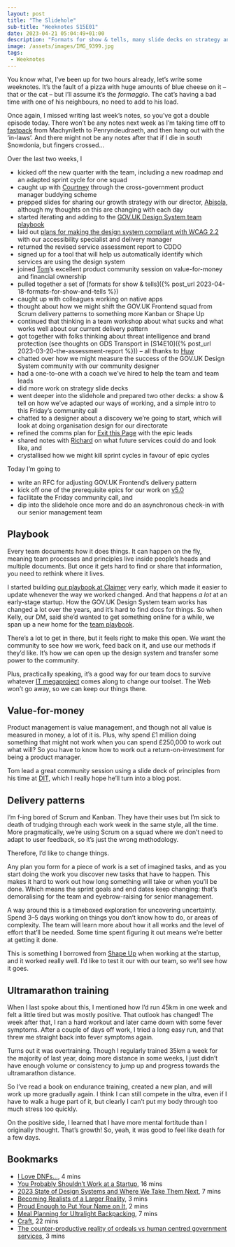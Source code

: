 ```yaml
---
layout: post
title: "The Slidehole"
sub-title: "Weeknotes S15E01"
date: 2023-04-21 05:04:49+01:00
description: "Formats for show & tells, many slide decks on strategy and execution, team playbooks, value for money, and let’s kill Scrum, yeah?"
image: /assets/images/IMG_9399.jpg
tags:
 - Weeknotes
---
```


You know what, I’ve been up for two hours already, let’s write some weeknotes. It’s the fault of a pizza with huge amounts of blue cheese on it – that or the cat – but I’ll assume it’s the *formaggio*. The cat’s having a bad time with one of his neighbours, no need to add to his load.

Once again, I missed writing last week’s notes, so you’ve got a double episode today. There won’t be any notes next week as I’m taking time off to [fastpack](https://irunfar.com/the-definitive-guide-to-fastpacking) from Machynlleth to Penryndeudraeth, and then hang out with the ‘in-laws’. And there might not be any notes after that if I die in south Snowdonia, but fingers crossed…

Over the last two weeks, I

- kicked off the new quarter with the team, including a new roadmap and an adapted sprint cycle for one squad
- caught up with [Courtney](https://www.linkedin.com/in/courtney-rj-allen/) through the cross-government product manager buddying scheme
- prepped slides for sharing our growth strategy with our director, [Abisola](https://fatokun.com/#about), although my thoughts on this are changing with each day
- started iterating and adding to the [GOV.‌UK Design System team playbook](https://github.com/alphagov/design-system-team-docs)
- laid out [plans for making the design system compliant with WCAG 2.2](https://github.com/orgs/alphagov/projects/46?pane=issue&itemId=15258274) with our accessibility specialist and delivery manager
- returned the revised service assessment report to CDDO
- signed up for a tool that will help us automatically identify which services are using the design system
- joined [Tom](https://www.leaningforward.com)’s excellent product community session on value-for-money and financial ownership
- pulled together a set of [formats for show & tells]({% post_url 2023-04-18-formats-for-show-and-tells %})
- caught up with colleagues working on native apps
- thought about how we might shift the GOV.‌UK Frontend squad from Scrum delivery patterns to something more Kanban or Shape Up
- continued that thinking in a team workshop about what sucks and what works well about our current delivery pattern
- got together with folks thinking about threat intelligence and brand protection (see thoughts on GDS Transport in [S14E10]({% post_url 2023-03-20-the-assessment-report %})) – all thanks to [Huw](https://huwdiprose.co.uk)
- chatted over how we might measure the success of the GOV.‌UK Design System community with our community designer
- had a one-to-one with a coach we’ve hired to help the team and team leads
- did more work on strategy slide decks
- went deeper into the slidehole and prepared two other decks: a show & tell on how we’ve adapted our ways of working, and a simple intro to this Friday’s community call
- chatted to a designer about a discovery we’re going to start, which will look at doing organisation design for our directorate
- refined the comms plan for [Exit this Page](https://github.com/alphagov/govuk-design-system-backlog/issues/213) with the epic leads
- shared notes with [Richard](https://richardpope.org) on what future services could do and look like, and
- crystallised how we might kill sprint cycles in favour of epic cycles

Today I’m going to

- write an RFC for adjusting GOV.‌UK Frontend’s delivery pattern
- kick off one of the prerequisite epics for our work on [v5.0](https://github.com/alphagov/govuk-frontend/milestone/46)
- facilitate the Friday community call, and
- dip into the slidehole once more and do an asynchronous check-in with our senior management team

## Playbook

Every team documents how it does things. It can happen on the fly, meaning team processes and principles live inside people’s heads and multiple documents. But once it gets hard to find or share that information, you need to rethink where it lives.

I started building [our playbook at Claimer](https://twitter.com/stevenjmesser/status/1430436547371929602) very early, which made it easier to update whenever the way we worked changed. And that happens *a lot* at an early-stage startup. How the GOV.‌UK Design System team works has changed a lot over the years, and it’s hard to find docs for things. So when Kelly, our DM, said she’d wanted to get something online for a while, we span up a new home for the [team playbook](https://github.com/alphagov/design-system-team-docs).

There’s a lot to get in there, but it feels right to make this open. We want the community to see how we work, feed back on it, and use our methods if they’d like. It’s how we can open up the design system and transfer some power to the community.

Plus, practically speaking, it’s a good way for our team docs to survive whatever [IT megaproject](https://www.civilserviceworld.com/professions/article/cabinet-office-move-data-users-google-microsoft) comes along to change our toolset. The Web won’t go away, so we can keep our things there.

## Value-for-money

Product management is value management, and though not all value is measured in money, a lot of it is. Plus, why spend £1 million doing something that might not work when you can spend £250,000 to work out what will? So you have to know how to work out a return-on-investment for being a product manager.

Tom lead a great community session using a slide deck of principles from his time at [DIT](https://www.gov.uk/government/organisations/department-for-international-trade), which I really hope he’ll turn into a blog post.

## Delivery patterns

I’m f-ing bored of Scrum and Kanban. They have their uses but I’m sick to death of trudging through each work week in the same style, all the time. More pragmatically, we’re using Scrum on a squad where we don’t need to adapt to user feedback, so it’s just the wrong methodology.

Therefore, I’d like to change things.

Any plan you form for a piece of work is a set of imagined tasks, and as you start doing the work you discover new tasks that have to happen. This makes it hard to work out how long something will take or when you’ll be done. Which means the sprint goals and end dates keep changing: that’s demoralising for the team and eyebrow-raising for senior management.

A way around this is a timeboxed exploration for uncovering uncertainty. Spend 3–5 days working on things you don’t know how to do, or areas of complexity. The team will learn more about how it all works and the level of effort that’ll be needed. Some time spent figuring it out means we’re better at getting it done.

This is something I borrowed from [Shape Up](https://basecamp.com/shapeup/3.4-chapter-13) when working at the startup, and it worked really well. I’d like to test it our with our team, so we’ll see how it goes.

## Ultramarathon training

When I last spoke about this, I mentioned how I’d run 45km in one week and felt a little tired but was mostly positive. That outlook has changed! The week after that, I ran a hard workout and later came down with some fever symptoms. After a couple of days off work, I tried a long easy run, and that threw me straight back into fever symptoms again.

Turns out it was overtraining. Though I regularly trained 35km a week for the majority of last year, doing more distance in some weeks, I just didn’t have enough volume or consistency to jump up and progress towards the ultramarathon distance.

So I’ve read a book on endurance training, created a new plan, and will work up more gradually again. I think I can still compete in the ultra, even if I have to walk a huge part of it, but clearly I can’t put my body through too much stress too quickly.

On the positive side, I learned that I have more mental fortitude than I originally thought. That’s growth! So, yeah, it was good to feel like death for a few days.

## Bookmarks

- [I Love DNFs…](https://leave-the-road-and.run/i-love-dnfs/), 4 mins
- [You Probably Shouldn’t Work at a Startup](https://every.to/napkin-math/you-probably-shouldn-t-work-at-a-startup-2ed96ceb-c907-489a-8dd8-f07ed8c77bd0), 16 mins
- [2023 State of Design Systems and Where We Take Them Next](https://ianfrostweather.com/web/2023-state-of-design-systems/), 7 mins
- [Becoming Realists of a Larger Reality](https://fo.am/blog/2021/06/19/becoming-realists-of-a-larger-reality/), 3 mins
- [Proud Enough to Put Your Name on It](https://bryanhaggerty.com/blog/2012/11/proud_enough_to_put_your_name_on_it/), 2 mins
- [Meal Planning for Ultralight Backpacking](https://www.rei.com/learn/expert-advice/meal-planning-for-ultralight-backpacking.html), 7 mins
- [Craft](https://paulstamatiou.com/craft/), 22 mins
- [The counter-productive reality of ordeals vs human centred government services](https://digidahl.wordpress.com/2023/04/10/the-somewhat-depressing-reality-of-ordeals-vs-human-centred-government-services/), 3 mins
